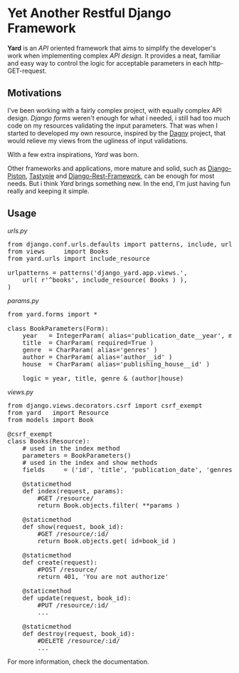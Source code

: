 # Yet Another Restful Django Framework

**Yard** is an *API* oriented framework that aims to simplify the developer's work when implementing complex *API design*. It provides a neat, familiar and easy way to control the logic for acceptable parameters in each http-GET-request.


## Motivations

I've been working with a fairly complex project, with equally complex API design. *Django forms* weren't enough for what i needed, i still had too much code on my resources validating the input parameters. That was when I started to developed my own resource, inspired by the [Dagny](https://github.com/zacharyvoase/dagny) project, that would relieve my views from the ugliness of input validations.

With a few extra inspirations, *Yard* was born.

Other frameworks and applications, more mature and solid, such as [Django-Piston](https://bitbucket.org/jespern/django-piston/wiki/Home), [Tastypie](http://django-tastypie.readthedocs.org/en/latest/) and [Django-Rest-Framework](http://django-rest-framework.org/), can be enough for most needs. But i think *Yard* brings something new. In the end, I'm just having fun really and keeping it simple.


## Usage

*urls.py*
<pre>
from django.conf.urls.defaults import patterns, include, url
from views     import Books
from yard.urls import include_resource

urlpatterns = patterns('django_yard.app.views.',
    url( r'^books', include_resource( Books ) ),
)
</pre>

*params.py*
<pre>
from yard.forms import *    

class BookParameters(Form):
    year   = IntegerParam( alias='publication_date__year', min=1970, max=2012 )
    title  = CharParam( required=True )
    genre  = CharParam( alias='genres' )
    author = CharParam( alias='author__id' )
    house  = CharParam( alias='publishing_house__id' ) 

    logic = year, title, genre & (author|house)
</pre>

*views.py*
<pre>
from django.views.decorators.csrf import csrf_exempt
from yard   import Resource
from models import Book

@csrf_exempt
class Books(Resource):
    # used in the index method
    parameters = BookParameters()
    # used in the index and show methods
    fields     = ('id', 'title', 'publication_date', 'genres', ('author', ('name', 'age',)))

    @staticmethod
    def index(request, params):
        #GET /resource/
        return Book.objects.filter( **params )

    @staticmethod
    def show(request, book_id):
        #GET /resource/:id/
        return Book.objects.get( id=book_id )

    @staticmethod
    def create(request):
        #POST /resource/
        return 401, 'You are not authorize'

    @staticmethod
    def update(request, book_id):
        #PUT /resource/:id/
        ...

    @staticmethod
    def destroy(request, book_id):
        #DELETE /resource/:id/
        ...
</pre>

For more information, check the documentation.

